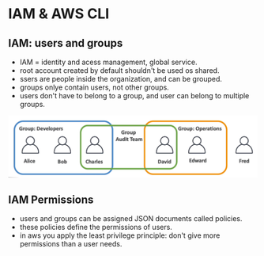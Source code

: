# IAM & AWS CLI
## IAM:  users and groups

- IAM = identity and acess management, global service.
- root account created by default shouldn't be used os shared.
- ssers are people inside the organization, and can be grouped.
- groups onlye contain users, not other groups.
- users don't have to belong to a group, and user can belong to multiple groups.

![aws-image](https://github.com/aws-expert/learning-aws-solutions-architect/blob/main/images/aws1.png)

## IAM Permissions
- users and groups can be assigned JSON documents called policies.
- these policies define the permissions of users.
- in aws you apply the least privilege principle: don't give more permissions than a user needs.





